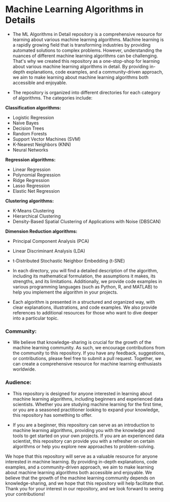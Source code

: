 # Machine Learning Algorithms in Details

- The ML Algorithms in Detail repository is a comprehensive resource for learning about various machine learning algorithms. Machine learning is a rapidly growing field that is transforming industries by providing automated solutions to complex problems. However, understanding the nuances of different machine learning algorithms can be challenging. That's why we created this repository as a one-stop-shop for learning about various machine learning algorithms in detail. By providing in-depth explanations, code examples, and a community-driven approach, we aim to make learning about machine learning algorithms both accessible and enjoyable.

- The repository is organized into different directories for each category of algorithms. The categories include:

**Classification algorithms:**

- Logistic Regression
- Naive Bayes
- Decision Trees
- Random Forests
- Support Vector Machines (SVM)
- K-Nearest Neighbors (KNN)
- Neural Networks

**Regression algorithms:**

- Linear Regression
- Polynomial Regression
- Ridge Regression
- Lasso Regression
- Elastic Net Regression

**Clustering algorithms:**

- K-Means Clustering
- Hierarchical Clustering
- Density-Based Spatial Clustering of Applications with Noise (DBSCAN)

**Dimension Reduction algorithms:**

- Principal Component Analysis (PCA)
- Linear Discriminant Analysis (LDA)
- t-Distributed Stochastic Neighbor Embedding (t-SNE)


- In each directory, you will find a detailed description of the algorithm, including its mathematical formulation, the assumptions it makes, its strengths, and its limitations. Additionally, we provide code examples in various programming languages (such as Python, R, and MATLAB) to help you implement the algorithm in your projects.

- Each algorithm is presented in a structured and organized way, with clear explanations, illustrations, and code examples. We also provide references to additional resources for those who want to dive deeper into a particular topic.

### Community:

- We believe that knowledge-sharing is crucial for the growth of the machine learning community. As such, we encourage contributions from the community to this repository. If you have any feedback, suggestions, or contributions, please feel free to submit a pull request. Together, we can create a comprehensive resource for machine learning enthusiasts worldwide.

### Audience:

- This repository is designed for anyone interested in learning about machine learning algorithms, including beginners and experienced data scientists. Whether you are studying machine learning for the first time, or you are a seasoned practitioner looking to expand your knowledge, this repository has something to offer.

- If you are a beginner, this repository can serve as an introduction to machine learning algorithms, providing you with the knowledge and tools to get started on your own projects. If you are an experienced data scientist, this repository can provide you with a refresher on certain algorithms or help you explore new approaches to problem-solving.

We hope that this repository will serve as a valuable resource for anyone interested in machine learning. By providing in-depth explanations, code examples, and a community-driven approach, we aim to make learning about machine learning algorithms both accessible and enjoyable. We believe that the growth of the machine learning community depends on knowledge-sharing, and we hope that this repository will help facilitate that. Thank you for your interest in our repository, and we look forward to seeing your contributions!

